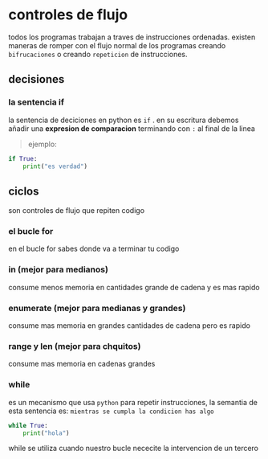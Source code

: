 # controles de flujo
todos los programas trabajan a traves de instrucciones ordenadas.
existen maneras de romper con el flujo normal de los programas creando `bifrucaciones` o creando `repeticion` de instrucciones.
## decisiones
### la sentencia if
la sentencia de deciciones en python es `if` . en su escritura debemos añadir una **expresion de comparacion** terminando con `:` al final de la linea
> ejemplo:

```python
if True:
    print("es verdad")
```
## ciclos
son controles de flujo que repiten codigo
### el bucle for
en el bucle for sabes donde va a terminar tu codigo
### in (mejor para medianos)
consume menos memoria en cantidades grande de cadena y es mas rapido
### enumerate (mejor para medianas y grandes)
consume mas memoria en grandes cantidades de cadena pero es rapido
### range y len (mejor para chquitos)
consume mas memoria en cadenas grandes 

### while
es un mecanismo que usa `python` para repetir instrucciones, la semantia de esta sentencia es: `mientras se cumpla la condicion has algo`
```python
while True:
    print("hola")
```
while se utiliza cuando nuestro bucle nececite la intervencion de un tercero